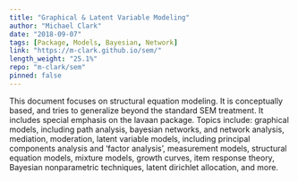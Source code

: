```yaml
---
title: "Graphical & Latent Variable Modeling"
author: "Michael Clark"
date: "2018-09-07"
tags: [Package, Models, Bayesian, Network]
link: "https://m-clark.github.io/sem/"
length_weight: "25.1%"
repo: "m-clark/sem"
pinned: false
---
```


This document focuses on structural equation modeling. It is conceptually based, and tries to generalize beyond the standard SEM treatment. It includes special emphasis on the lavaan package. Topics include: graphical models, including path analysis, bayesian networks, and network analysis, mediation, moderation, latent variable models, including principal components analysis and ‘factor analysis’, measurement models, structural equation models, mixture models, growth curves, item response theory, Bayesian nonparametric techniques, latent dirichlet allocation, and more.
